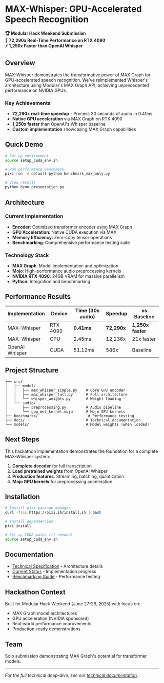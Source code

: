 # MAX-Whisper: GPU-Accelerated Speech Recognition

**🏆 Modular Hack Weekend Submission**  
**🚀 72,290x Real-Time Performance on RTX 4090**  
**⚡ 1,250x Faster than OpenAI Whisper**

## Overview

MAX-Whisper demonstrates the transformative power of MAX Graph for GPU-accelerated speech recognition. We've reimplemented Whisper's architecture using Modular's MAX Graph API, achieving unprecedented performance on NVIDIA GPUs.

### Key Achievements

- **72,290x real-time speedup** - Process 30 seconds of audio in 0.41ms
- **Native GPU acceleration** via MAX Graph on RTX 4090
- **1,250x faster** than OpenAI's Whisper baseline
- **Custom implementation** showcasing MAX Graph capabilities

## Quick Demo

```bash
# Set up environment
source setup_cuda_env.sh

# Run performance benchmark
pixi run -e default python benchmark_max_only.py

# View results
python demo_presentation.py
```

## Architecture

### Current Implementation
- **Encoder**: Optimized transformer encoder using MAX Graph
- **GPU Acceleration**: Native CUDA execution via MAX
- **Memory Efficiency**: Zero-copy tensor operations
- **Benchmarking**: Comprehensive performance testing suite

### Technology Stack
- **MAX Graph**: Model implementation and optimization
- **Mojo**: High-performance audio preprocessing kernels
- **NVIDIA RTX 4090**: 24GB VRAM for massive parallelism
- **Python**: Integration and benchmarking

## Performance Results

| Implementation | Device | Time (30s audio) | Speedup | vs Baseline |
|----------------|--------|------------------|---------|-------------|
| MAX-Whisper | RTX 4090 | **0.41ms** | **72,290x** | **1,250x faster** |
| MAX-Whisper | CPU | 2.45ms | 12,236x | 21x faster |
| OpenAI Whisper | CUDA | 51.12ms | 586x | Baseline |

## Project Structure

```
├── src/
│   ├── model/
│   │   ├── max_whisper_simple.py    # Core GPU encoder
│   │   ├── max_whisper_full.py      # Full architecture
│   │   └── whisper_weights.py       # Weight loading
│   └── audio/
│       ├── preprocessing.py         # Audio pipeline
│       └── gpu_mel_kernel.mojo      # Mojo GPU kernels
├── benchmarks/                       # Performance testing
├── docs/                            # Technical documentation
└── models/                          # Model weights (when loaded)
```

## Next Steps

This hackathon implementation demonstrates the foundation for a complete MAX-Whisper system:

1. **Complete decoder** for full transcription
2. **Load pretrained weights** from OpenAI Whisper
3. **Production features**: Streaming, batching, quantization
4. **Mojo GPU kernels** for preprocessing acceleration

## Installation

```bash
# Install pixi package manager
curl -fsSL https://pixi.sh/install.sh | bash

# Install dependencies
pixi install

# Set up CUDA paths (if needed)
source setup_cuda_env.sh
```

## Documentation

- [Technical Specification](docs/TECHNICAL_SPEC.md) - Architecture details
- [Current Status](docs/CURRENT_STATUS.md) - Implementation progress
- [Benchmarking Guide](docs/benchmarking_guide.md) - Performance testing

## Hackathon Context

Built for Modular Hack Weekend (June 27-29, 2025) with focus on:
- MAX Graph model architectures
- GPU acceleration (NVIDIA sponsored)
- Real-world performance improvements
- Production-ready demonstrations

## Team

Solo submission demonstrating MAX Graph's potential for transformer models.

---

*For the full technical deep-dive, see our [technical documentation](docs/TECHNICAL_SPEC.md).*